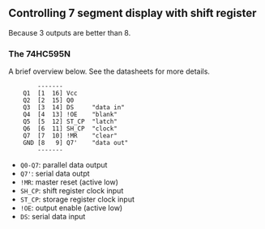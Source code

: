 ## Controlling 7 segment display with shift register

Because 3 outputs are better than 8.

### The 74HC595N

A brief overview below. See the datasheets for more details.

			-------
		Q1	[1  16] Vcc
		Q2	[2  15] Q0
		Q3	[3  14] DS     "data in"
		Q4	[4  13] !OE    "blank"
		Q5	[5  12] ST_CP  "latch"
		Q6	[6  11] SH_CP  "clock"
		Q7	[7  10] !MR    "clear"
		GND	[8   9] Q7'    "data out"
			-------

- `Q0-Q7`: parallel data output
- `Q7'`: serial data outpt
- `!MR`: master reset (active low)
- `SH_CP`: shift register clock input
- `ST_CP`: storage register clock input
- `!OE`: output enable (active low)
- `DS`: serial data input

